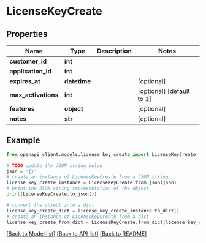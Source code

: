 # LicenseKeyCreate


## Properties

Name | Type | Description | Notes
------------ | ------------- | ------------- | -------------
**customer_id** | **int** |  | 
**application_id** | **int** |  | 
**expires_at** | **datetime** |  | [optional] 
**max_activations** | **int** |  | [optional] [default to 1]
**features** | **object** |  | [optional] 
**notes** | **str** |  | [optional] 

## Example

```python
from openapi_client.models.license_key_create import LicenseKeyCreate

# TODO update the JSON string below
json = "{}"
# create an instance of LicenseKeyCreate from a JSON string
license_key_create_instance = LicenseKeyCreate.from_json(json)
# print the JSON string representation of the object
print(LicenseKeyCreate.to_json())

# convert the object into a dict
license_key_create_dict = license_key_create_instance.to_dict()
# create an instance of LicenseKeyCreate from a dict
license_key_create_from_dict = LicenseKeyCreate.from_dict(license_key_create_dict)
```
[[Back to Model list]](../README.md#documentation-for-models) [[Back to API list]](../README.md#documentation-for-api-endpoints) [[Back to README]](../README.md)


